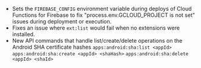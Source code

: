 - Sets the `FIREBASE_CONFIG` environment variable during deploys of Cloud Functions for Firebase to fix "process.env.GCLOUD_PROJECT is not set" issues during deployment or execution.
- Fixes an issue where `ext:list` would fail when no extensions were installed.
- New API commands that handle list/create/delete operations on the Android SHA certificate hashes `apps:android:sha:list <appId>` `apps:android:sha:create <appId> <shaHash>` `apps:android:sha:delete <appId> <shaId>`
